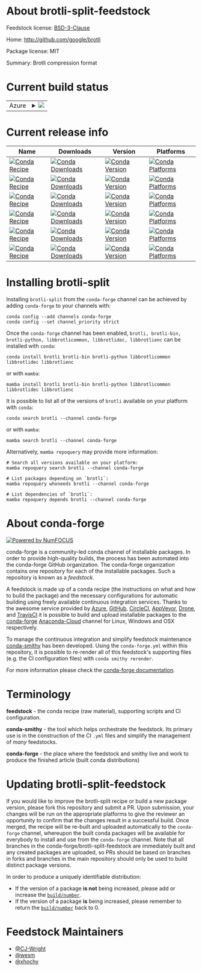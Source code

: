 About brotli-split-feedstock
============================

Feedstock license: [BSD-3-Clause](https://github.com/conda-forge/brotli-feedstock/blob/main/LICENSE.txt)

Home: http://github.com/google/brotli

Package license: MIT

Summary: Brotli compression format

Current build status
====================


<table>
    
  <tr>
    <td>Azure</td>
    <td>
      <details>
        <summary>
          <a href="https://dev.azure.com/conda-forge/feedstock-builds/_build/latest?definitionId=112&branchName=main">
            <img src="https://dev.azure.com/conda-forge/feedstock-builds/_apis/build/status/brotli-feedstock?branchName=main">
          </a>
        </summary>
        <table>
          <thead><tr><th>Variant</th><th>Status</th></tr></thead>
          <tbody><tr>
              <td>linux_64</td>
              <td>
                <a href="https://dev.azure.com/conda-forge/feedstock-builds/_build/latest?definitionId=112&branchName=main">
                  <img src="https://dev.azure.com/conda-forge/feedstock-builds/_apis/build/status/brotli-feedstock?branchName=main&jobName=linux&configuration=linux%20linux_64_" alt="variant">
                </a>
              </td>
            </tr><tr>
              <td>linux_aarch64</td>
              <td>
                <a href="https://dev.azure.com/conda-forge/feedstock-builds/_build/latest?definitionId=112&branchName=main">
                  <img src="https://dev.azure.com/conda-forge/feedstock-builds/_apis/build/status/brotli-feedstock?branchName=main&jobName=linux&configuration=linux%20linux_aarch64_" alt="variant">
                </a>
              </td>
            </tr><tr>
              <td>linux_ppc64le</td>
              <td>
                <a href="https://dev.azure.com/conda-forge/feedstock-builds/_build/latest?definitionId=112&branchName=main">
                  <img src="https://dev.azure.com/conda-forge/feedstock-builds/_apis/build/status/brotli-feedstock?branchName=main&jobName=linux&configuration=linux%20linux_ppc64le_" alt="variant">
                </a>
              </td>
            </tr><tr>
              <td>osx_64</td>
              <td>
                <a href="https://dev.azure.com/conda-forge/feedstock-builds/_build/latest?definitionId=112&branchName=main">
                  <img src="https://dev.azure.com/conda-forge/feedstock-builds/_apis/build/status/brotli-feedstock?branchName=main&jobName=osx&configuration=osx%20osx_64_" alt="variant">
                </a>
              </td>
            </tr><tr>
              <td>osx_arm64</td>
              <td>
                <a href="https://dev.azure.com/conda-forge/feedstock-builds/_build/latest?definitionId=112&branchName=main">
                  <img src="https://dev.azure.com/conda-forge/feedstock-builds/_apis/build/status/brotli-feedstock?branchName=main&jobName=osx&configuration=osx%20osx_arm64_" alt="variant">
                </a>
              </td>
            </tr><tr>
              <td>win_64</td>
              <td>
                <a href="https://dev.azure.com/conda-forge/feedstock-builds/_build/latest?definitionId=112&branchName=main">
                  <img src="https://dev.azure.com/conda-forge/feedstock-builds/_apis/build/status/brotli-feedstock?branchName=main&jobName=win&configuration=win%20win_64_" alt="variant">
                </a>
              </td>
            </tr>
          </tbody>
        </table>
      </details>
    </td>
  </tr>
</table>

Current release info
====================

| Name | Downloads | Version | Platforms |
| --- | --- | --- | --- |
| [![Conda Recipe](https://img.shields.io/badge/recipe-brotli-green.svg)](https://anaconda.org/conda-forge/brotli) | [![Conda Downloads](https://img.shields.io/conda/dn/conda-forge/brotli.svg)](https://anaconda.org/conda-forge/brotli) | [![Conda Version](https://img.shields.io/conda/vn/conda-forge/brotli.svg)](https://anaconda.org/conda-forge/brotli) | [![Conda Platforms](https://img.shields.io/conda/pn/conda-forge/brotli.svg)](https://anaconda.org/conda-forge/brotli) |
| [![Conda Recipe](https://img.shields.io/badge/recipe-brotli--bin-green.svg)](https://anaconda.org/conda-forge/brotli-bin) | [![Conda Downloads](https://img.shields.io/conda/dn/conda-forge/brotli-bin.svg)](https://anaconda.org/conda-forge/brotli-bin) | [![Conda Version](https://img.shields.io/conda/vn/conda-forge/brotli-bin.svg)](https://anaconda.org/conda-forge/brotli-bin) | [![Conda Platforms](https://img.shields.io/conda/pn/conda-forge/brotli-bin.svg)](https://anaconda.org/conda-forge/brotli-bin) |
| [![Conda Recipe](https://img.shields.io/badge/recipe-brotli--python-green.svg)](https://anaconda.org/conda-forge/brotli-python) | [![Conda Downloads](https://img.shields.io/conda/dn/conda-forge/brotli-python.svg)](https://anaconda.org/conda-forge/brotli-python) | [![Conda Version](https://img.shields.io/conda/vn/conda-forge/brotli-python.svg)](https://anaconda.org/conda-forge/brotli-python) | [![Conda Platforms](https://img.shields.io/conda/pn/conda-forge/brotli-python.svg)](https://anaconda.org/conda-forge/brotli-python) |
| [![Conda Recipe](https://img.shields.io/badge/recipe-libbrotlicommon-green.svg)](https://anaconda.org/conda-forge/libbrotlicommon) | [![Conda Downloads](https://img.shields.io/conda/dn/conda-forge/libbrotlicommon.svg)](https://anaconda.org/conda-forge/libbrotlicommon) | [![Conda Version](https://img.shields.io/conda/vn/conda-forge/libbrotlicommon.svg)](https://anaconda.org/conda-forge/libbrotlicommon) | [![Conda Platforms](https://img.shields.io/conda/pn/conda-forge/libbrotlicommon.svg)](https://anaconda.org/conda-forge/libbrotlicommon) |
| [![Conda Recipe](https://img.shields.io/badge/recipe-libbrotlidec-green.svg)](https://anaconda.org/conda-forge/libbrotlidec) | [![Conda Downloads](https://img.shields.io/conda/dn/conda-forge/libbrotlidec.svg)](https://anaconda.org/conda-forge/libbrotlidec) | [![Conda Version](https://img.shields.io/conda/vn/conda-forge/libbrotlidec.svg)](https://anaconda.org/conda-forge/libbrotlidec) | [![Conda Platforms](https://img.shields.io/conda/pn/conda-forge/libbrotlidec.svg)](https://anaconda.org/conda-forge/libbrotlidec) |
| [![Conda Recipe](https://img.shields.io/badge/recipe-libbrotlienc-green.svg)](https://anaconda.org/conda-forge/libbrotlienc) | [![Conda Downloads](https://img.shields.io/conda/dn/conda-forge/libbrotlienc.svg)](https://anaconda.org/conda-forge/libbrotlienc) | [![Conda Version](https://img.shields.io/conda/vn/conda-forge/libbrotlienc.svg)](https://anaconda.org/conda-forge/libbrotlienc) | [![Conda Platforms](https://img.shields.io/conda/pn/conda-forge/libbrotlienc.svg)](https://anaconda.org/conda-forge/libbrotlienc) |

Installing brotli-split
=======================

Installing `brotli-split` from the `conda-forge` channel can be achieved by adding `conda-forge` to your channels with:

```
conda config --add channels conda-forge
conda config --set channel_priority strict
```

Once the `conda-forge` channel has been enabled, `brotli, brotli-bin, brotli-python, libbrotlicommon, libbrotlidec, libbrotlienc` can be installed with `conda`:

```
conda install brotli brotli-bin brotli-python libbrotlicommon libbrotlidec libbrotlienc
```

or with `mamba`:

```
mamba install brotli brotli-bin brotli-python libbrotlicommon libbrotlidec libbrotlienc
```

It is possible to list all of the versions of `brotli` available on your platform with `conda`:

```
conda search brotli --channel conda-forge
```

or with `mamba`:

```
mamba search brotli --channel conda-forge
```

Alternatively, `mamba repoquery` may provide more information:

```
# Search all versions available on your platform:
mamba repoquery search brotli --channel conda-forge

# List packages depending on `brotli`:
mamba repoquery whoneeds brotli --channel conda-forge

# List dependencies of `brotli`:
mamba repoquery depends brotli --channel conda-forge
```


About conda-forge
=================

[![Powered by
NumFOCUS](https://img.shields.io/badge/powered%20by-NumFOCUS-orange.svg?style=flat&colorA=E1523D&colorB=007D8A)](https://numfocus.org)

conda-forge is a community-led conda channel of installable packages.
In order to provide high-quality builds, the process has been automated into the
conda-forge GitHub organization. The conda-forge organization contains one repository
for each of the installable packages. Such a repository is known as a *feedstock*.

A feedstock is made up of a conda recipe (the instructions on what and how to build
the package) and the necessary configurations for automatic building using freely
available continuous integration services. Thanks to the awesome service provided by
[Azure](https://azure.microsoft.com/en-us/services/devops/), [GitHub](https://github.com/),
[CircleCI](https://circleci.com/), [AppVeyor](https://www.appveyor.com/),
[Drone](https://cloud.drone.io/welcome), and [TravisCI](https://travis-ci.com/)
it is possible to build and upload installable packages to the
[conda-forge](https://anaconda.org/conda-forge) [Anaconda-Cloud](https://anaconda.org/)
channel for Linux, Windows and OSX respectively.

To manage the continuous integration and simplify feedstock maintenance
[conda-smithy](https://github.com/conda-forge/conda-smithy) has been developed.
Using the ``conda-forge.yml`` within this repository, it is possible to re-render all of
this feedstock's supporting files (e.g. the CI configuration files) with ``conda smithy rerender``.

For more information please check the [conda-forge documentation](https://conda-forge.org/docs/).

Terminology
===========

**feedstock** - the conda recipe (raw material), supporting scripts and CI configuration.

**conda-smithy** - the tool which helps orchestrate the feedstock.
                   Its primary use is in the construction of the CI ``.yml`` files
                   and simplify the management of *many* feedstocks.

**conda-forge** - the place where the feedstock and smithy live and work to
                  produce the finished article (built conda distributions)


Updating brotli-split-feedstock
===============================

If you would like to improve the brotli-split recipe or build a new
package version, please fork this repository and submit a PR. Upon submission,
your changes will be run on the appropriate platforms to give the reviewer an
opportunity to confirm that the changes result in a successful build. Once
merged, the recipe will be re-built and uploaded automatically to the
`conda-forge` channel, whereupon the built conda packages will be available for
everybody to install and use from the `conda-forge` channel.
Note that all branches in the conda-forge/brotli-split-feedstock are
immediately built and any created packages are uploaded, so PRs should be based
on branches in forks and branches in the main repository should only be used to
build distinct package versions.

In order to produce a uniquely identifiable distribution:
 * If the version of a package **is not** being increased, please add or increase
   the [``build/number``](https://docs.conda.io/projects/conda-build/en/latest/resources/define-metadata.html#build-number-and-string).
 * If the version of a package **is** being increased, please remember to return
   the [``build/number``](https://docs.conda.io/projects/conda-build/en/latest/resources/define-metadata.html#build-number-and-string)
   back to 0.

Feedstock Maintainers
=====================

* [@CJ-Wright](https://github.com/CJ-Wright/)
* [@wesm](https://github.com/wesm/)
* [@xhochy](https://github.com/xhochy/)

